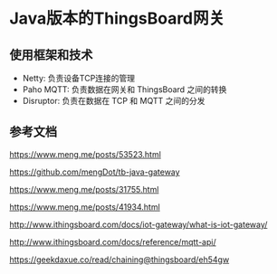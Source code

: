 # Java版本的ThingsBoard网关
## 使用框架和技术
- Netty: 负责设备TCP连接的管理
- Paho MQTT: 负责数据在网关和 ThingsBoard 之间的转换
- Disruptor: 负责在数据在 TCP 和 MQTT 之间的分发

## 参考文档
https://www.meng.me/posts/53523.html

https://github.com/mengDot/tb-java-gateway

https://www.meng.me/posts/31755.html

https://www.meng.me/posts/41934.html

http://www.ithingsboard.com/docs/iot-gateway/what-is-iot-gateway/

http://www.ithingsboard.com/docs/reference/mqtt-api/

https://geekdaxue.co/read/chaining@thingsboard/eh54gw
